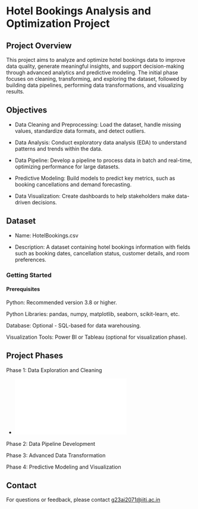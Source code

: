 # Hotel Bookings Analysis and Optimization Project

## Project Overview

This project aims to analyze and optimize hotel bookings data to improve data quality, generate meaningful insights, and support decision-making through advanced analytics and predictive modeling. The initial phase focuses on cleaning, transforming, and exploring the dataset, followed by building data pipelines, performing data transformations, and visualizing results.

## Objectives
- Data Cleaning and Preprocessing: Load the dataset, handle missing values, standardize data formats, and detect outliers.

- Data Analysis: Conduct exploratory data analysis (EDA) to understand patterns and trends within the data.

- Data Pipeline: Develop a pipeline to process data in batch and real-time, optimizing performance for large datasets.

- Predictive Modeling: Build models to predict key metrics, such as booking cancellations and demand forecasting.

- Data Visualization: Create dashboards to help stakeholders make data-driven decisions.

## Dataset

- Name: HotelBookings.csv

- Description: A dataset containing hotel bookings information with fields such as booking dates, cancellation status, customer details, and room preferences.

### Getting Started
#### Prerequisites

Python: Recommended version 3.8 or higher.

Python Libraries: pandas, numpy, matplotlib, seaborn, scikit-learn, etc.

Database: Optional - SQL-based for data warehousing.

Visualization Tools: Power BI or Tableau (optional for visualization phase).


## Project Phases

Phase 1: Data Exploration and Cleaning 
- ![Reports](./Reports/EDA_Analysis.md)

Phase 2: Data Pipeline Development

Phase 3: Advanced Data Transformation

Phase 4: Predictive Modeling and Visualization

## Contact
For questions or feedback, please contact g23ai2071@iitj.ac.in